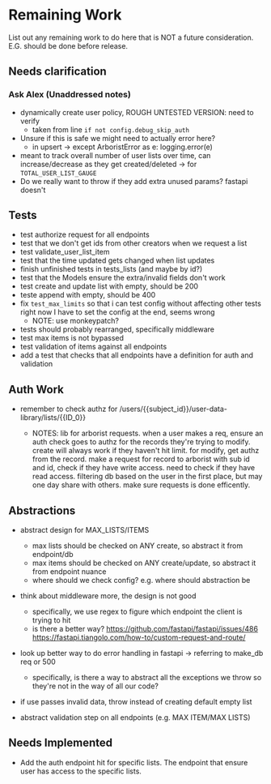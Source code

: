# Remaining Work

List out any remaining work to do here that is NOT a future consideration.
E.G. should be done before release. 


## Needs clarification

### Ask Alex (Unaddressed notes)
- dynamically create user policy, ROUGH UNTESTED VERSION: need to verify
  - taken from line `if not config.debug_skip_auth`
- Unsure if this is safe we might need to actually error here?
  - in upsert -> except ArboristError as e: logging.error(e)  
- meant to track overall number of user lists over time, can increase/decrease 
as they get created/deleted -> for `TOTAL_USER_LIST_GAUGE`
- Do we really want to throw if they add extra unused params? fastapi doesn't


## Tests

-  test authorize request for all endpoints 
-  test that we don't get ids from other creators when we request a list
- test validate_user_list_item
-  test that the time updated gets changed when list updates
- finish unfinished tests in tests_lists (and maybe by id?)
- test that the Models ensure the extra/invalid fields don't work
- test create and update list with empty, should be 200
- teste append with empty, should be 400
- fix `test_max_limits` so that i can test config without affecting other tests
  right now I have to set the config at the end, seems wrong
  - NOTE: use monkeypatch?
- tests should probably rearranged, specifically middleware
- test max items is not bypassed
- test validation of items against all endpoints
- add a test that checks that all endpoints have a definition for auth and validation
## Auth Work
-  remember to check authz for /users/{{subject_id}}/user-data-library/lists/{{ID_0}} 

   - NOTES: lib for arborist requests. when a user makes a req, ensure an auth check goes to authz for
  the records they're trying to modify.
  create will always work if they haven't hit limit.
  for modify, get authz from the record.
  make a request for record to arborist with sub id and id, check if they have write access.
  need to check if they have read access.
  filtering db based on the user in the first place, but may one day share with others.
  make sure requests is done efficently.


## Abstractions
-  abstract design for MAX_LISTS/ITEMS
    - max lists should be checked on ANY create, so abstract it from endpoint/db 
    - max items should be checked on ANY create/update, so abstract it from endpoint nuance
    - where should we check config? e.g. where should abstraction be

- think about middleware more, the design is not good
  - specifically, we use regex to figure which endpoint the client is trying to hit
  - is there a better way? 
https://github.com/fastapi/fastapi/issues/486
https://fastapi.tiangolo.com/how-to/custom-request-and-route/

- look up better way to do error handling in fastapi 
   -> referring to make_db req or 500
    - specifically, is there a way to abstract all the exceptions we throw so they're not 
    in the way of all our code?
- if use passes invalid data, throw instead of creating default empty list
- abstract validation step on all endpoints (e.g. MAX ITEM/MAX LISTS)


## Needs Implemented

- Add the auth endpoint hit for specific lists. The endpoint that ensure user has access to
  the specific lists.
